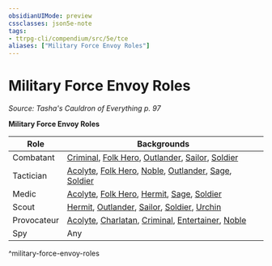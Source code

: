 ```yaml
---
obsidianUIMode: preview
cssclasses: json5e-note
tags:
- ttrpg-cli/compendium/src/5e/tce
aliases: ["Military Force Envoy Roles"]
---
```

# Military Force Envoy Roles
*Source: Tasha's Cauldron of Everything p. 97* 

**Military Force Envoy Roles**

| Role | Backgrounds |
|------|-------------|
| Combatant | [Criminal](3-Mechanics/CLI/backgrounds/criminal.md), [Folk Hero](3-Mechanics/CLI/backgrounds/folk-hero.md), [Outlander](3-Mechanics/CLI/backgrounds/outlander.md), [Sailor](3-Mechanics/CLI/backgrounds/sailor.md), [Soldier](3-Mechanics/CLI/backgrounds/soldier.md) |
| Tactician | [Acolyte](3-Mechanics/CLI/backgrounds/acolyte.md), [Folk Hero](3-Mechanics/CLI/backgrounds/folk-hero.md), [Noble](3-Mechanics/CLI/backgrounds/noble.md), [Outlander](3-Mechanics/CLI/backgrounds/outlander.md), [Sage](3-Mechanics/CLI/backgrounds/sage.md), [Soldier](3-Mechanics/CLI/backgrounds/soldier.md) |
| Medic | [Acolyte](3-Mechanics/CLI/backgrounds/acolyte.md), [Folk Hero](3-Mechanics/CLI/backgrounds/folk-hero.md), [Hermit](3-Mechanics/CLI/backgrounds/hermit.md), [Sage](3-Mechanics/CLI/backgrounds/sage.md), [Soldier](3-Mechanics/CLI/backgrounds/soldier.md) |
| Scout | [Hermit](3-Mechanics/CLI/backgrounds/hermit.md), [Outlander](3-Mechanics/CLI/backgrounds/outlander.md), [Sailor](3-Mechanics/CLI/backgrounds/sailor.md), [Soldier](3-Mechanics/CLI/backgrounds/soldier.md), [Urchin](3-Mechanics/CLI/backgrounds/urchin.md) |
| Provocateur | [Acolyte](3-Mechanics/CLI/backgrounds/acolyte.md), [Charlatan](3-Mechanics/CLI/backgrounds/charlatan.md), [Criminal](3-Mechanics/CLI/backgrounds/criminal.md), [Entertainer](3-Mechanics/CLI/backgrounds/entertainer.md), [Noble](3-Mechanics/CLI/backgrounds/noble.md) |
| Spy | Any |
^military-force-envoy-roles